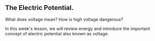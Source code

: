 ## The Electric Potential. 


What does voltage mean? How is high voltage dangerous?

In this week's lesson, we will review energy and introduce the important concept of electric potential also known as voltage.

